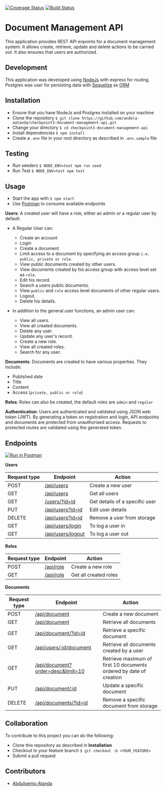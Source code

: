 [![Coverage Status](https://coveralls.io/repos/github/andela-aatanda/checkpoint3-document-management-api/badge.svg?branch=development)](https://coveralls.io/github/andela-aatanda/checkpoint3-document-management-api?branch=development)
[![Build Status](https://travis-ci.org/abdulsemiu-atanda/checkpoint3-document-management-api.svg)](https://travis-ci.org/abdulsemiu-atanda/checkpoint3-document-management-api)
# Document Management API

This application provides REST API enpoints for a document management system. It allows create, retrieve, update and delete actions to be carried out.
It also ensures that users are authorized.

## Development
This application was developed using [NodeJs](https://nodejs.org) with express for routing. Postgres was user for persisting data with [Sequelize](https://sequelizejs.org) as [ORM](https://en.wikipedia.org/wiki/Object-relational_mapping)

## Installation
- Ensure that you have NodeJs and Postgres installed on your machine
- Clone the repository `$ git clone https://github.com/andela-aatanda/checkpoint3-document-management-api.git`
- Change your directory `$ cd checkpoint3-document-management-api`
- Install dependencies `$ npm install`
- Create a `.env` file in your root directory as described in `.env.sample` file

## Testing
- Run seeders `$ NODE_ENV=test npm run seed`
- Run Test `$ NODE_ENV=test npm test`

## Usage
- Start the app with `$ npm start`
- Use [Postman](https://www.getpostman.com) to consume available endpoints

**Users**:
A created user will have a role, either an admin or a regular user by default.
- A Regular User can: 
    - Create an account
    - Login
    - Create a document
    - Limit access to a document by specifying an access group `i.e. public, private or role`.
    - View public documents created by other users.
    - View documents created by his access group with access level set as `role`.
    - Edit his record.
    - Search a users public documents.
    - View `public` and `role` access level documents of other regular users.
    - Logout.
    - Delete his details.

- In addition to the general user functions, an admin user can:
    - View all users.
    - View all created documents.
    - Delete any user.
    - Update any user's record.
    - Create a new role.
    - View all created roles.
    - Search for any user.

**Documents**:
Documents are created to have various properties.
They include:
- Published date
- Title
- Content
- Access (`private, public or role`)

**Roles**:
Roles can also be created, the default roles are `admin` and `regular`

**Authentication**:
Users are authentcated and validated using JSON web token (JWT).
By generating a token on registration and login, API endpoints and documents are protected from unauthorised access.
Requests to protected routes are validated using the generated token.

## Endpoints
[![Run in Postman](https://run.pstmn.io/button.svg)](https://app.getpostman.com/run-collection/3b0855101a157a960224)

**Users**

Request type | Endpoint | Action 
------------ | -------- | ------
POST | [/api/users](#create-users) | Create a new user
GET | [/api/users](#get-users) | Get all users
GET | [/users/?id=id](#get-a-user) | Get details of a specific user
PUT | [/api/users?id=id](#update-user) | Edit user details
DELETE | [/api/users?id=id](#delete-user) | Remove a user from storage
GET | [/api/users/login](#login) | To log a user in
GET | [/api/users/logout](#logout) | To log a user out

**Roles**

Request type | Endpoint | Action 
------------ | -------- | ------
POST | [/api/role](#create-role) | Create a new role
GET | [/api/role](#get-roles) | Get all created roles

**Documents**

Request type | Endpoint | Action 
------------ | -------- | ------ 
POST | [/api/document](#create-document) | Create a new document
GET | [/api/document](#get-documents) | Retrieve all documents 
GET | [/api/document/?id=id](#get-a-document) | Retrieve a specific document
GET | [/api/users/:id/document](#get-documents-by-user) | Retrieve all documents created by a user
GET | [/api/document?order=desc&limit=10](#get-documents) | Retrieve maximum of first 10 documents ordered by date of creation
PUT | [/api/document/:id](#update-document) | Update a specific document
DELETE | [/api/documents/?id=id](#delete-document) | Remove a specific document from storage

## Collaboration
To contribute to this project you can do the following:
- Clone this repository as described in **Installation**
- Checkout to your feature branch `$ git checkout -b <YOUR_FEATURE>`
- Submit a pull request

## Contributors
- [Abdulsemiu Atanda](https://github.com/andela-aatanda)
